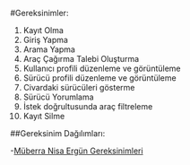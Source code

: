 #Gereksinimler:

1. Kayıt Olma
2. Giriş Yapma
3. Arama Yapma
4. Araç Çağırma Talebi Oluşturma
5. Kullanıcı profili düzenleme ve görüntüleme
6. Sürücü profili düzenleme ve görüntüleme
7. Civardaki sürücüleri gösterme
8. Sürücü Yorumlama
9. İstek doğrultusunda araç filtreleme
10. Kayıt Silme

##Gereksinim Dağılımları:

-[Müberra Nisa Ergün Gereksinimleri](MuberraNisaErgunGereksinimleri.md)

 


